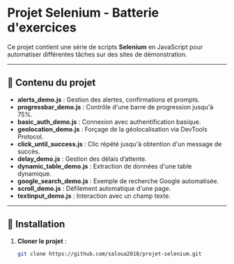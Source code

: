 # Projet Selenium - Batterie d'exercices

Ce projet contient une série de scripts **Selenium** en JavaScript pour automatiser différentes tâches sur des sites de démonstration.

---

## 📂 Contenu du projet

- **alerts_demo.js** : Gestion des alertes, confirmations et prompts.
- **progressbar_demo.js** : Contrôle d'une barre de progression jusqu'à 75%.
- **basic_auth_demo.js** : Connexion avec authentification basique.
- **geolocation_demo.js** : Forçage de la géolocalisation via DevTools Protocol.
- **click_until_success.js** : Clic répété jusqu'à obtention d'un message de succès.
- **delay_demo.js** : Gestion des délais d’attente.
- **dynamic_table_demo.js** : Extraction de données d'une table dynamique.
- **google_search_demo.js** : Exemple de recherche Google automatisée.
- **scroll_demo.js** : Défilement automatique d'une page.
- **textinput_demo.js** : Interaction avec un champ texte.

---

## 🚀 Installation

1. **Cloner le projet** :
   ```bash
   git clone https://github.com/saloua2018/projet-selenium.git
   ```
